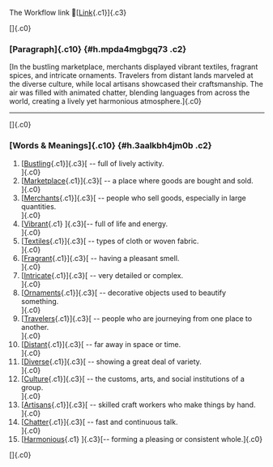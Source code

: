 The Workflow link
👏[[Link](https://www.google.com/url?q=http://www.google.com&sa=D&source=editors&ust=1759826438082230&usg=AOvVaw3JqWjpCjPDT0D3_dkNxrm5){.c1}]{.c3}

[]{.c0}

### [Paragraph]{.c10} {#h.mpda4mgbgq73 .c2}

[In the bustling marketplace, merchants displayed vibrant textiles,
fragrant spices, and intricate ornaments. Travelers from distant lands
marveled at the diverse culture, while local artisans showcased their
craftsmanship. The air was filled with animated chatter, blending
languages from across the world, creating a lively yet harmonious
atmosphere.]{.c0}

------------------------------------------------------------------------

[]{.c0}

### [Words & Meanings]{.c10} {#h.3aalkbh4jm0b .c2}

1.  [[Bustling](https://www.google.com/url?q=http://www.google.com&sa=D&source=editors&ust=1759826438083617&usg=AOvVaw3y41XBs-baGDWiGAXRqvpG){.c1}]{.c3}[ --
    full of lively activity.\
    ]{.c0}
2.  [[Marketplace](https://www.google.com/url?q=http://www.google.com&sa=D&source=editors&ust=1759826438084173&usg=AOvVaw2d0e-g3NV8ERIRh9dOm7RG){.c1}]{.c3}[ --
    a place where goods are bought and sold.\
    ]{.c0}
3.  [[Merchants](https://www.google.com/url?q=http://www.google.com&sa=D&source=editors&ust=1759826438084556&usg=AOvVaw10_rHTB_hvTfrbVVuFd0uY){.c1}]{.c3}[ --
    people who sell goods, especially in large quantities.\
    ]{.c0}
4.  [[Vibrant](https://www.google.com/url?q=http://www.google.com&sa=D&source=editors&ust=1759826438084940&usg=AOvVaw1CBc1GAVNQloTlRfFydqYN){.c1}
    ]{.c3}[-- full of life and energy.\
    ]{.c0}
5.  [[Textiles](https://www.google.com/url?q=http://www.google.com&sa=D&source=editors&ust=1759826438085206&usg=AOvVaw2N2xfKBBVFxHenqV7opoX2){.c1}]{.c3}[ --
    types of cloth or woven fabric.\
    ]{.c0}
6.  [[Fragrant](https://www.google.com/url?q=http://www.google.com&sa=D&source=editors&ust=1759826438085450&usg=AOvVaw1mVoVKAIclXROTWRFxh3rN){.c1}]{.c3}[ --
    having a pleasant smell.\
    ]{.c0}
7.  [[Intricate](https://www.google.com/url?q=http://www.google.com&sa=D&source=editors&ust=1759826438085675&usg=AOvVaw0F0Yo02Ta8ubq6nbwB6Duw){.c1}]{.c3}[ --
    very detailed or complex.\
    ]{.c0}
8.  [[Ornaments](https://www.google.com/url?q=http://www.google.com&sa=D&source=editors&ust=1759826438086009&usg=AOvVaw22KXi6y4rn_GgqpuMEQhax){.c1}]{.c3}[ --
    decorative objects used to beautify something.\
    ]{.c0}
9.  [[Travelers](https://www.google.com/url?q=http://www.google.com&sa=D&source=editors&ust=1759826438086326&usg=AOvVaw3q80HeVU4stF_mGNUlkal-){.c1}]{.c3}[ --
    people who are journeying from one place to another.\
    ]{.c0}
10. [[Distant](https://www.google.com/url?q=http://www.google.com&sa=D&source=editors&ust=1759826438086626&usg=AOvVaw3aq8kZJ3kwyQ9p817Gjwsl){.c1}]{.c3}[ --
    far away in space or time.\
    ]{.c0}
11. [[Diverse](https://www.google.com/url?q=http://www.google.com&sa=D&source=editors&ust=1759826438086877&usg=AOvVaw2yvX-J_OQ9fDwwENbrC4kT){.c1}]{.c3}[ --
    showing a great deal of variety.\
    ]{.c0}
12. [[Culture](https://www.google.com/url?q=http://www.google.com&sa=D&source=editors&ust=1759826438087173&usg=AOvVaw2EmEyfbGh_MnucwjLwF8fp){.c1}]{.c3}[ --
    the customs, arts, and social institutions of a group.\
    ]{.c0}
13. [[Artisans](https://www.google.com/url?q=http://www.google.com&sa=D&source=editors&ust=1759826438087426&usg=AOvVaw25NVCSdmLkA9hY9LVzYb5F){.c1}]{.c3}[ --
    skilled craft workers who make things by hand.\
    ]{.c0}
14. [[Chatter](https://www.google.com/url?q=http://www.google.com&sa=D&source=editors&ust=1759826438087713&usg=AOvVaw0tpLqdp5jl9w2UTfsh4ILo){.c1}]{.c3}[ --
    fast and continuous talk.\
    ]{.c0}
15. [[Harmonious](https://www.google.com/url?q=http://www.google.com&sa=D&source=editors&ust=1759826438087983&usg=AOvVaw1n2EOlMf_sp6iguCwH0B16){.c1}
    ]{.c3}[-- forming a pleasing or consistent whole.]{.c0}

[]{.c0}
